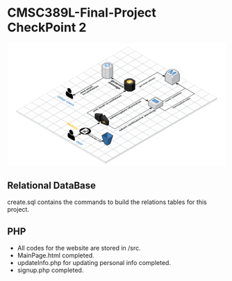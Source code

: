 # CMSC389L-Final-Project CheckPoint 2

![AWS Diagram](diagram2.png)

## Relational DataBase

create.sql contains the commands to build the relations tables for this project.

## PHP

- All codes for the website are stored in /src.
- MainPage.html completed.
- updateInfo.php for updating personal info completed.
- signup.php completed.
